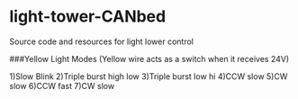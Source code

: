 # light-tower-CANbed
Source code and resources for light lower control

###Yellow Light Modes (Yellow wire acts as a switch when it receives 24V)

1)Slow Blink
2)Triple burst high low
3)Triple burst low hi
4)CCW slow
5)CW slow
6)CCW fast
7)CW slow 
